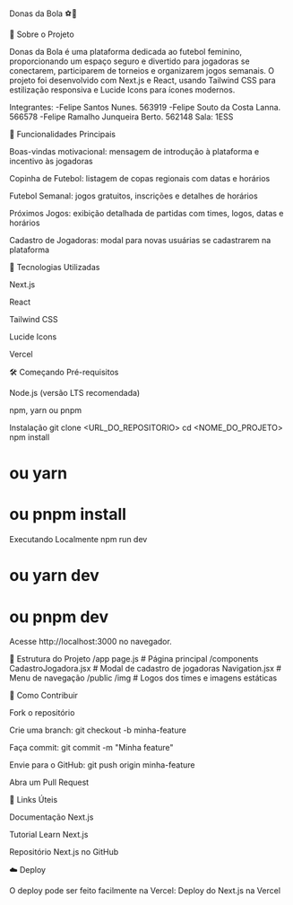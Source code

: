 Donas da Bola ⚽💜

💜 Sobre o Projeto

Donas da Bola é uma plataforma dedicada ao futebol feminino, proporcionando um espaço seguro e divertido para jogadoras se conectarem, participarem de torneios e organizarem jogos semanais.
O projeto foi desenvolvido com Next.js e React, usando Tailwind CSS para estilização responsiva e Lucide Icons para ícones modernos.

Integrantes:
-Felipe Santos Nunes.  563919
-Felipe Souto da Costa Lanna.  566578
-Felipe Ramalho Junqueira Berto.  562148
Sala: 1ESS

🌟 Funcionalidades Principais

Boas-vindas motivacional: mensagem de introdução à plataforma e incentivo às jogadoras

Copinha de Futebol: listagem de copas regionais com datas e horários

Futebol Semanal: jogos gratuitos, inscrições e detalhes de horários

Próximos Jogos: exibição detalhada de partidas com times, logos, datas e horários

Cadastro de Jogadoras: modal para novas usuárias se cadastrarem na plataforma

🚀 Tecnologias Utilizadas

Next.js

React

Tailwind CSS

Lucide Icons

Vercel

🛠️ Começando
Pré-requisitos

Node.js (versão LTS recomendada)

npm, yarn ou pnpm

Instalação
git clone <URL_DO_REPOSITORIO>
cd <NOME_DO_PROJETO>
npm install
# ou yarn
# ou pnpm install

Executando Localmente
npm run dev
# ou yarn dev
# ou pnpm dev


Acesse http://localhost:3000
 no navegador.

📂 Estrutura do Projeto
/app
  page.js                   # Página principal
/components
  CadastroJogadora.jsx      # Modal de cadastro de jogadoras
  Navigation.jsx            # Menu de navegação
/public
  /img                      # Logos dos times e imagens estáticas

🤝 Como Contribuir

Fork o repositório

Crie uma branch: git checkout -b minha-feature

Faça commit: git commit -m "Minha feature"

Envie para o GitHub: git push origin minha-feature

Abra um Pull Request

🔗 Links Úteis

Documentação Next.js

Tutorial Learn Next.js

Repositório Next.js no GitHub

☁️ Deploy

O deploy pode ser feito facilmente na Vercel:
Deploy do Next.js na Vercel